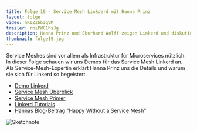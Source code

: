 ```yaml
---
title: Folge 19 - Service Mesh Linkderd mit Hanna Prinz
layout: folge
video: hK0ZzbbigVM
trailer: rniPWC1hsJg
description: Hanna Prinz und Eberhard Wolff zeigen Linkerd und diskutieren Service Meshes
thumbnail: folge19.jpg
---
```


Service Meshes sind vor allem als Infrastruktur für Microservices
nützlich. In dieser Folge schauen wir uns Demos für das Service Mesh
Linkerd an. Als Service-Mesh-Expertin erklärt Hanna Prinz uns die
Details und warum sie sich für Linkerd so begeistert.

* [Demo Linkerd](https://github.com/ewolff/microservice-linkerd)
* [Service Mesh Überblick](https://servicemesh.es/)
* [Service Mesh Primer](https://leanpub.com/service-mesh-primer)
* [Linkerd Tutorials](https://linkerd.io/2/tasks/)
* [Hannas Blog-Beitrag "Happy Without a Service Mesh"](https://www.innoq.com/en/blog/happy-without-a-service-mesh/)

![Sketchnote](folge19.png "Sketchnote")
